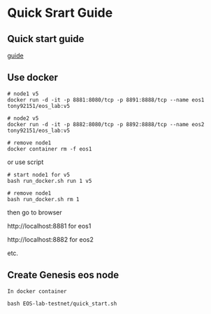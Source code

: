# Quick Srart Guide

## Quick start guide

[guide](https://github.com/Intelligent-Systems-Lab/EOS-lab-testnet/blob/master/quick_srart.md)

## Use docker 

```shell=
# node1 v5
docker run -d -it -p 8881:8080/tcp -p 8891:8888/tcp --name eos1 tony92151/eos_lab:v5

# node2 v5
docker run -d -it -p 8882:8080/tcp -p 8892:8888/tcp --name eos2 tony92151/eos_lab:v5

# remove node1
docker container rm -f eos1
```
or use script
```shell=
# start node1 for v5
bash run_docker.sh run 1 v5

# remove node1
bash run_docker.sh rm 1
```

then go to browser

http://localhost:8881 for eos1

http://localhost:8882 for eos2

etc.

## Create Genesis eos node

`In docker container`

```shell=
bash EOS-lab-testnet/quick_start.sh
```